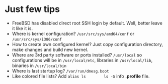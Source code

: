 Just few tips
===

- FreeBSD has disabled direct root SSH login by default. Well, better leave it like it is.
- Where is kernel configuration? `/usr/src/sys/amd64/conf` or `/usr/src/sys/i386/conf`
- How to create own configured kernel? Just copy configuration directory, make changes and build new kernel.
- Where are 3rd party software or ports installed? `/usr/local` so configurations will be in `/usr/local/etc`, libraries in `/usr/local/lib`, binaries in `/usr/local/bin`
- Where is last startup log? `/var/run/dmesg.boot`
- Like colored file lists? Add `alias ls        ls -G` info **.profile** file.
